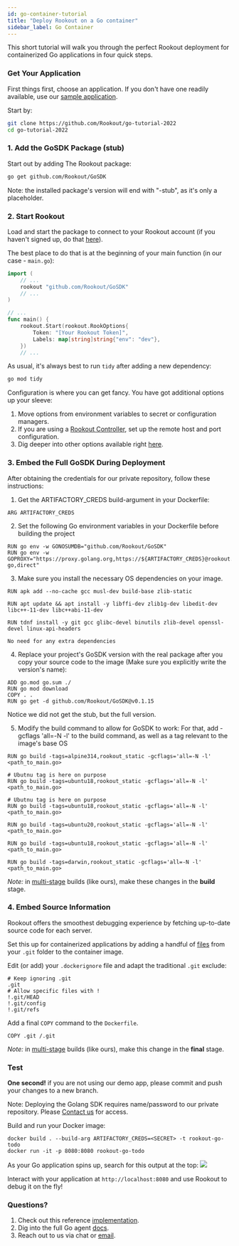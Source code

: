 ```yaml
---
id: go-container-tutorial
title: "Deploy Rookout on a Go container"
sidebar_label: Go Container
---
```


This short tutorial will walk you through the perfect Rookout deployment for containerized Go applications in four quick steps.

### Get Your Application

First things first, choose an application.
If you don't have one readily available, use our [sample application](https://github.com/Rookout/go-tutorial-2022).  

Start by:
```bash
git clone https://github.com/Rookout/go-tutorial-2022
cd go-tutorial-2022
```

### 1. Add the GoSDK Package (stub)

Start out by adding The Rookout package:
```bash
go get github.com/Rookout/GoSDK
```

Note: the installed package's version will end with "-stub", as it's only a placeholder.

### 2. Start Rookout

Load and start the package to connect to your Rookout account (if you haven't signed up, do that [here](https://app.rookout.com/#mode=signUp)).

The best place to do that is at the beginning of your main function (in our case - `main.go`):
```go
import (
	// ...
	rookout "github.com/Rookout/GoSDK"
	// ...
)

// ...
func main() {
    rookout.Start(rookout.RookOptions{
		Token: "[Your Rookout Token]",
		Labels: map[string]string{"env": "dev"},
	})
    // ...
```
<div class="rookout-org-info"></div>

As usual, it's always best to run `tidy` after adding a new dependency:
```bash
go mod tidy
```

Configuration is where you can get fancy. You have got additional options up your sleeve:
1. Move options from environment variables to secret or configuration managers.
2. If you are using a [Rookout Controller](etl-controller-intro), set up the remote host and port configuration.
3. Dig deeper into other options available right [here](go-setup#start).

### 3. Embed the Full GoSDK During Deployment
After obtaining the credentials for our private repository, follow these instructions:
1. Get the ARTIFACTORY_CREDS build-argument in your Dockerfile:
```docker
ARG ARTIFACTORY_CREDS
```
2. Set the following Go environment variables in your Dockerfile before building the project
```docker
RUN go env -w GONOSUMDB="github.com/Rookout/GoSDK"
RUN go env -w GOPROXY="https://proxy.golang.org,https://${ARTIFACTORY_CREDS}@rookout.jfrog.io/artifactory/api/go/rookout-go,direct"
```

3. Make sure you install the necessary OS dependencies on your image.
<!--DOCUSAURUS_CODE_TABS-->

<!--Alpine-->

```docker
RUN apk add --no-cache gcc musl-dev build-base zlib-static
```

<!--Debian-->

```docker
RUN apt update && apt install -y libffi-dev zlib1g-dev libedit-dev libc++-11-dev libc++abi-11-dev
```

<!--PhotonOS-->

```docker
RUN tdnf install -y git gcc glibc-devel binutils zlib-devel openssl-devel linux-api-headers
```
<!--Ubuntu/MacOS-->

```text
No need for any extra dependencies
```

<!--END_DOCUSAURUS_CODE_TABS-->

4. Replace your project's GoSDK version with the real package after you copy your source code to the image (Make sure you explicitly write the version's name):
```docker
ADD go.mod go.sum ./
RUN go mod download
COPY . .
RUN go get -d github.com/Rookout/GoSDK@v0.1.15
```
Notice we did not get the stub, but the full version.

5. Modify the build command to allow for GoSDK to work:
For that, add -gcflags 'all=-N -l' to the build command, as well as a tag relevant to the image's base OS
<!--DOCUSAURUS_CODE_TABS-->

<!--Alpine-->

```docker
RUN go build -tags=alpine314,rookout_static -gcflags='all=-N -l' <path_to_main.go>
```

<!--Debian-->
```docker
# Ubutnu tag is here on purpose
RUN go build -tags=ubuntu18,rookout_static -gcflags='all=-N -l' <path_to_main.go>
```

<!--PhotonOS-->
```docker
# Ubutnu tag is here on purpose
RUN go build -tags=ubuntu18,rookout_static -gcflags='all=-N -l' <path_to_main.go>
```

<!--Ubuntu20-->
```docker
RUN go build -tags=ubuntu20,rookout_static -gcflags='all=-N -l' <path_to_main.go>
```

<!--Ubuntu18-->
```docker
RUN go build -tags=ubuntu18,rookout_static -gcflags='all=-N -l' <path_to_main.go>
```
<!--MacOS-->

```docker
RUN go build -tags=darwin,rookout_static -gcflags='all=-N -l' <path_to_main.go>
```

<!--END_DOCUSAURUS_CODE_TABS-->

*Note:* in [multi-stage](https://docs.docker.com/develop/develop-images/multistage-build/) builds (like ours), make these changes in the **build** stage.
### 4. Embed Source Information

Rookout offers the smoothest debugging experience by fetching up-to-date source code for each server.

Set this up for containerized applications by adding a handful of [files](https://www.rookout.com/blog/embedding-source-code-version-information-in-docker-images/) from your `.git` folder to the container image.

Edit (or add) your `.dockerignore` file and adapt the traditional `.git` exclude:
```ignore
# Keep ignoring .git
.git
# Allow specific files with !
!.git/HEAD
!.git/config
!.git/refs
```

Add a final `COPY` command to the `Dockerfile`.
```docker
COPY .git /.git
```

*Note:* in [multi-stage](https://docs.docker.com/develop/develop-images/multistage-build/) builds (like ours), make this change in the **final** stage.
### Test

**One second!** if you are not using our demo app, please commit and push your changes to a new branch.

Note: 
Deploying the Golang SDK requires name/password to our private repository.
Please [Contact us](https://www.rookout.com/company/contact) for access.


Build and run your Docker image:
```
docker build . --build-arg ARTIFACTORY_CREDS=<SECRET> -t rookout-go-todo
docker run -it -p 8080:8080 rookout-go-todo
```

As your Go application spins up, search for this output at the top:
<img src="/img/screenshots/go_success.png" />

Interact with your application at `http://localhost:8080` and use Rookout to debug it on the fly!

### Questions?

1. Check out this reference [implementation](https://github.com/Rookout/go-tutorial-2022/compare/configure-rookout).
2. Dig into the full Go agent [docs](go-setup).
3. Reach out to us via chat or [email](mailto:support@rookout.com).
